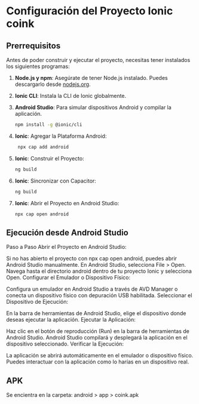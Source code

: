# Configuración del Proyecto Ionic coink

## Prerrequisitos

Antes de poder construir y ejecutar el proyecto, necesitas tener instalados los siguientes programas:

1. **Node.js y npm**: Asegúrate de tener Node.js instalado. Puedes descargarlo desde [nodejs.org](https://nodejs.org/).
2. **Ionic CLI**: Instala la CLI de Ionic globalmente.
3. **Android Studio**: Para simular dispositivos Android y compilar la aplicación.

   ```sh
   npm install -g @ionic/cli
   ```

4. **Ionic**: Agregar la Plataforma Android:

   ```sh
    npx cap add android
   ```

5. **Ionic**: Construir el Proyecto:

   ```sh
   ng build
   ```

6. **Ionic**: Sincronizar con Capacitor:

   ```sh
   ng build
   ```

7. **Ionic**: Abrir el Proyecto en Android Studio:

   ```sh
   npx cap open android

   ```

## Ejecución desde Android Studio

Paso a Paso
Abrir el Proyecto en Android Studio:

Si no has abierto el proyecto con npx cap open android, puedes abrir Android Studio manualmente.
En Android Studio, selecciona File > Open.
Navega hasta el directorio android dentro de tu proyecto Ionic y selecciona Open.
Configurar el Emulador o Dispositivo Físico:

Configura un emulador en Android Studio a través de AVD Manager o conecta un dispositivo físico con depuración USB habilitada.
Seleccionar el Dispositivo de Ejecución:

En la barra de herramientas de Android Studio, elige el dispositivo donde deseas ejecutar la aplicación.
Ejecutar la Aplicación:

Haz clic en el botón de reproducción (Run) en la barra de herramientas de Android Studio.
Android Studio compilará y desplegará la aplicación en el dispositivo seleccionado.
Verificar la Ejecución:

La aplicación se abrirá automáticamente en el emulador o dispositivo físico.
Puedes interactuar con la aplicación como lo harías en un dispositivo real.

## APK

Se encientra en la carpeta: android > app > coink.apk

